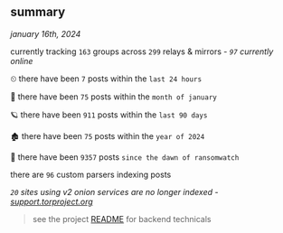 
## summary
_january 16th, 2024_

currently tracking `163` groups across `299` relays & mirrors - _`97` currently online_

⏲ there have been `7` posts within the `last 24 hours`

🦈 there have been `75` posts within the `month of january`

🪐 there have been `911` posts within the `last 90 days`

🏚 there have been `75` posts within the `year of 2024`

🦕 there have been `9357` posts `since the dawn of ransomwatch`

there are `96` custom parsers indexing posts

_`20` sites using v2 onion services are no longer indexed - [support.torproject.org](https://support.torproject.org/onionservices/v2-deprecation/)_

> see the project [README](https://github.com/joshhighet/ransomwatch#ransomwatch--) for backend technicals
